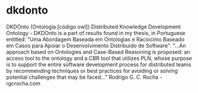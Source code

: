 # dkdonto
DKDOnto (Ontologia [código owl])
Distributed Knowledge Development Ontology - DKDOnto is a part of results found in my thesis, in Portuguese entitled: "Uma Abordagem Baseada em Ontologias e Raciocinio Baseado em Casos para Apoiar o  Desenvolvimento Distribuido de Software".
"...An approach based on Ontologies and Case-Based Reasoning is proposed: an access tool to the ontology and a CBR tool that utilizes PLN, whose purpose is to support the entire software development process for distributed teams by recommending techniques or best practices for avoiding or solving potential challenges that may be faced..."
Rodrigo G. C. Rocha - rgcrocha.com
